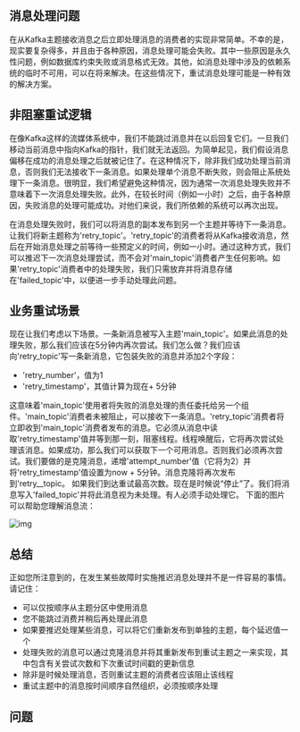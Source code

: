 ## 消息处理问题

在从Kafka主题接收消息之后立即处理消息的消费者的实现非常简单。不幸的是，现实要复杂得多，并且由于各种原因，消息处理可能会失败。其中一些原因是永久性问题，例如数据库约束失败或消息格式无效。其他，如消息处理中涉及的依赖系统的临时不可用，可以在将来解决。在这些情况下，重试消息处理可能是一种有效的解决方案。

 

## 非阻塞重试逻辑

在像Kafka这样的流媒体系统中，我们不能跳过消息并在以后回复它们。一旦我们移动当前消息中指向Kafka的指针，我们就无法返回。为简单起见，我们假设消息偏移在成功的消息处理之后就被记住了。在这种情况下，除非我们成功处理当前消息，否则我们无法接收下一条消息。如果处理单个消息不断失败，则会阻止系统处理下一条消息。很明显，我们希望避免这种情况，因为通常一次消息处理失败并不意味着下一次消息处理失败。此外，在较长时间（例如一小时）之后，由于各种原因，失败消息的处理可能成功。对他们来说，我们所依赖的系统可以再次出现。

 

在消息处理失败时，我们可以将消息的副本发布到另一个主题并等待下一条消息。让我们将新主题称为'retry_topic'。'retry_topic'的消费者将从Kafka接收消息，然后在开始消息处理之前等待一些预定义的时间，例如一小时。通过这种方式，我们可以推迟下一次消息处理尝试，而不会对'main_topic'消费者产生任何影响。如果'retry_topic'消费者中的处理失败，我们只需放弃并将消息存储在'failed_topic'中，以便进一步手动处理此问题。

 

## 业务重试场景

现在让我们考虑以下场景。一条新消息被写入主题'main_topic'。如果此消息的处理失败，那么我们应该在5分钟内再次尝试。我们怎么做？我们应该向'retry_topic'写一条新消息，它包装失败的消息并添加2个字段：

- 'retry_number'，值为1
- 'retry_timestamp'，其值计算为现在+ 5分钟

这意味着'main_topic'使用者将失败的消息处理的责任委托给另一个组件。'main_topic'消费者未被阻止，可以接收下一条消息。'retry_topic'消费者将立即收到'main_topic'消费者发布的消息。它必须从消息中读取'retry_timestamp'值并等到那一刻，阻塞线程。线程唤醒后，它将再次尝试处理该消息。如果成功，那么我们可以获取下一个可用消息。否则我们必须再次尝试。我们要做的是克隆消息，递增'attempt_number'值（它将为2）并将'retry_timestamp'值设置为now + 5分钟。消息克隆将再次发布到'retry__topic。
如果我们到达重试最高次数。现在是时候说“停止”了。我们将消息写入'failed_topic'并将此消息视为未处理。有人必须手动处理它。
下面的图片可以帮助您理解消息流：


![img](https://typoralim.oss-cn-beijing.aliyuncs.com/img/20210422214226.png)

## 总结

正如您所注意到的，在发生某些故障时实施推迟消息处理并不是一件容易的事情。请记住：

- 可以仅按顺序从主题分区中使用消息
- 您不能跳过消费并稍后再处理此消息
- 如果要推迟处理某些消息，可以将它们重新发布到单独的主题，每个延迟值一个
- 处理失败的消息可以通过克隆消息并将其重新发布到重试主题之一来实现，其中包含有关尝试次数和下次重试时间戳的更新信息
- 除非是时候处理消息，否则重试主题的消费者应该阻止该线程
- 重试主题中的消息按时间顺序自然组织，必须按顺序处理

 

## 问题